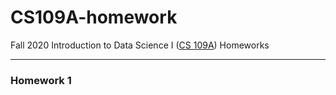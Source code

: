 # CS109A-homework
Fall 2020 Introduction to Data Science I ([CS 109A](https://harvard-iacs.github.io/2020-CS109A/)) Homeworks

----

### Homework 1
